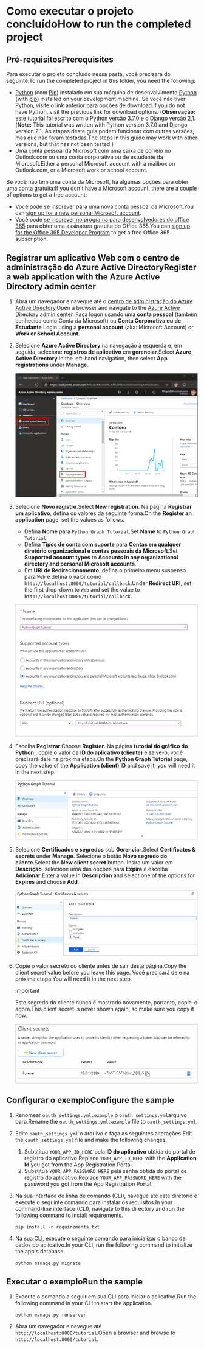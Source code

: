 # <a name="how-to-run-the-completed-project"></a><span data-ttu-id="8fae9-101">Como executar o projeto concluído</span><span class="sxs-lookup"><span data-stu-id="8fae9-101">How to run the completed project</span></span>

## <a name="prerequisites"></a><span data-ttu-id="8fae9-102">Pré-requisitos</span><span class="sxs-lookup"><span data-stu-id="8fae9-102">Prerequisites</span></span>

<span data-ttu-id="8fae9-103">Para executar o projeto concluído nessa pasta, você precisará do seguinte:</span><span class="sxs-lookup"><span data-stu-id="8fae9-103">To run the completed project in this folder, you need the following:</span></span>

- <span data-ttu-id="8fae9-104">[Python](https://www.python.org/) (com [Pip](https://pypi.org/project/pip/)) instalado em sua máquina de desenvolvimento.</span><span class="sxs-lookup"><span data-stu-id="8fae9-104">[Python](https://www.python.org/) (with [pip](https://pypi.org/project/pip/)) installed on your development machine.</span></span> <span data-ttu-id="8fae9-105">Se você não tiver Python, visite o link anterior para opções de download.</span><span class="sxs-lookup"><span data-stu-id="8fae9-105">If you do not have Python, visit the previous link for download options.</span></span> <span data-ttu-id="8fae9-106">(**Observação:** este tutorial foi escrito com o Python versão 3.7.0 e o Django versão 2,1.</span><span class="sxs-lookup"><span data-stu-id="8fae9-106">(**Note:** This tutorial was written with Python version 3.7.0 and Django version 2.1.</span></span> <span data-ttu-id="8fae9-107">As etapas deste guia podem funcionar com outras versões, mas que não foram testadas.</span><span class="sxs-lookup"><span data-stu-id="8fae9-107">The steps in this guide may work with other versions, but that has not been tested.)</span></span>
- <span data-ttu-id="8fae9-108">Uma conta pessoal da Microsoft com uma caixa de correio no Outlook.com ou uma conta corporativa ou de estudante da Microsoft.</span><span class="sxs-lookup"><span data-stu-id="8fae9-108">Either a personal Microsoft account with a mailbox on Outlook.com, or a Microsoft work or school account.</span></span>

<span data-ttu-id="8fae9-109">Se você não tem uma conta da Microsoft, há algumas opções para obter uma conta gratuita:</span><span class="sxs-lookup"><span data-stu-id="8fae9-109">If you don't have a Microsoft account, there are a couple of options to get a free account:</span></span>

- <span data-ttu-id="8fae9-110">Você pode [se inscrever para uma nova conta pessoal da Microsoft](https://signup.live.com/signup?wa=wsignin1.0&rpsnv=12&ct=1454618383&rver=6.4.6456.0&wp=MBI_SSL_SHARED&wreply=https://mail.live.com/default.aspx&id=64855&cbcxt=mai&bk=1454618383&uiflavor=web&uaid=b213a65b4fdc484382b6622b3ecaa547&mkt=E-US&lc=1033&lic=1).</span><span class="sxs-lookup"><span data-stu-id="8fae9-110">You can [sign up for a new personal Microsoft account](https://signup.live.com/signup?wa=wsignin1.0&rpsnv=12&ct=1454618383&rver=6.4.6456.0&wp=MBI_SSL_SHARED&wreply=https://mail.live.com/default.aspx&id=64855&cbcxt=mai&bk=1454618383&uiflavor=web&uaid=b213a65b4fdc484382b6622b3ecaa547&mkt=E-US&lc=1033&lic=1).</span></span>
- <span data-ttu-id="8fae9-111">Você pode [se inscrever no programa para desenvolvedores do office 365](https://developer.microsoft.com/office/dev-program) para obter uma assinatura gratuita do Office 365.</span><span class="sxs-lookup"><span data-stu-id="8fae9-111">You can [sign up for the Office 365 Developer Program](https://developer.microsoft.com/office/dev-program) to get a free Office 365 subscription.</span></span>

## <a name="register-a-web-application-with-the-azure-active-directory-admin-center"></a><span data-ttu-id="8fae9-112">Registrar um aplicativo Web com o centro de administração do Azure Active Directory</span><span class="sxs-lookup"><span data-stu-id="8fae9-112">Register a web application with the Azure Active Directory admin center</span></span>

1. <span data-ttu-id="8fae9-113">Abra um navegador e navegue até o [centro de administração do Azure Active Directory](https://aad.portal.azure.com).</span><span class="sxs-lookup"><span data-stu-id="8fae9-113">Open a browser and navigate to the [Azure Active Directory admin center](https://aad.portal.azure.com).</span></span> <span data-ttu-id="8fae9-114">Faça logon usando uma **conta pessoal** (também conhecida como Conta da Microsoft) ou **Conta Corporativa ou de Estudante**.</span><span class="sxs-lookup"><span data-stu-id="8fae9-114">Login using a **personal account** (aka: Microsoft Account) or **Work or School Account**.</span></span>

1. <span data-ttu-id="8fae9-115">Selecione **Azure Active Directory** na navegação à esquerda e, em seguida, selecione **registros de aplicativo** em **gerenciar**.</span><span class="sxs-lookup"><span data-stu-id="8fae9-115">Select **Azure Active Directory** in the left-hand navigation, then select **App registrations** under **Manage**.</span></span>

    ![<span data-ttu-id="8fae9-116">Uma captura de tela dos registros de aplicativo</span><span class="sxs-lookup"><span data-stu-id="8fae9-116">A screenshot of the App registrations</span></span> ](/tutorial/images/aad-portal-app-registrations.png)

1. <span data-ttu-id="8fae9-117">Selecione **Novo registro**.</span><span class="sxs-lookup"><span data-stu-id="8fae9-117">Select **New registration**.</span></span> <span data-ttu-id="8fae9-118">Na página **Registrar um aplicativo**, defina os valores da seguinte forma.</span><span class="sxs-lookup"><span data-stu-id="8fae9-118">On the **Register an application** page, set the values as follows.</span></span>

    - <span data-ttu-id="8fae9-119">Defina **Nome** para `Python Graph Tutorial`.</span><span class="sxs-lookup"><span data-stu-id="8fae9-119">Set **Name** to `Python Graph Tutorial`.</span></span>
    - <span data-ttu-id="8fae9-120">Defina **Tipos de conta com suporte** para **Contas em qualquer diretório organizacional e contas pessoais da Microsoft**.</span><span class="sxs-lookup"><span data-stu-id="8fae9-120">Set **Supported account types** to **Accounts in any organizational directory and personal Microsoft accounts**.</span></span>
    - <span data-ttu-id="8fae9-121">Em **URI de Redirecionamento**, defina o primeiro menu suspenso para `Web` e defina o valor como `http://localhost:8000/tutorial/callback`.</span><span class="sxs-lookup"><span data-stu-id="8fae9-121">Under **Redirect URI**, set the first drop-down to `Web` and set the value to `http://localhost:8000/tutorial/callback`.</span></span>

    ![Uma captura de tela da página registrar um aplicativo](/tutorial/images/aad-register-an-app.png)

1. <span data-ttu-id="8fae9-123">Escolha **Registrar**.</span><span class="sxs-lookup"><span data-stu-id="8fae9-123">Choose **Register**.</span></span> <span data-ttu-id="8fae9-124">Na página **tutorial do gráfico do Python** , copie o valor da **ID do aplicativo (cliente)** e salve-o, você precisará dele na próxima etapa.</span><span class="sxs-lookup"><span data-stu-id="8fae9-124">On the **Python Graph Tutorial** page, copy the value of the **Application (client) ID** and save it, you will need it in the next step.</span></span>

    ![Uma captura de tela da ID do aplicativo do novo registro de aplicativo](/tutorial/images/aad-application-id.png)

1. <span data-ttu-id="8fae9-126">Selecione **Certificados e segredos** sob **Gerenciar**.</span><span class="sxs-lookup"><span data-stu-id="8fae9-126">Select **Certificates & secrets** under **Manage**.</span></span> <span data-ttu-id="8fae9-127">Selecione o botão **Novo segredo do cliente**.</span><span class="sxs-lookup"><span data-stu-id="8fae9-127">Select the **New client secret** button.</span></span> <span data-ttu-id="8fae9-128">Insira um valor em **Descrição**, selecione uma das opções para **Expira** e escolha **Adicionar**.</span><span class="sxs-lookup"><span data-stu-id="8fae9-128">Enter a value in **Description** and select one of the options for **Expires** and choose **Add**.</span></span>

    ![Uma captura de tela da caixa de diálogo Adicionar um segredo do cliente](/tutorial/images/aad-new-client-secret.png)

1. <span data-ttu-id="8fae9-130">Copie o valor secreto do cliente antes de sair desta página.</span><span class="sxs-lookup"><span data-stu-id="8fae9-130">Copy the client secret value before you leave this page.</span></span> <span data-ttu-id="8fae9-131">Você precisará dele na próxima etapa.</span><span class="sxs-lookup"><span data-stu-id="8fae9-131">You will need it in the next step.</span></span>

    > [!IMPORTANT]
    > <span data-ttu-id="8fae9-132">Este segredo do cliente nunca é mostrado novamente, portanto, copie-o agora.</span><span class="sxs-lookup"><span data-stu-id="8fae9-132">This client secret is never shown again, so make sure you copy it now.</span></span>

    ![Uma captura de tela do novo segredo do cliente recentemente adicionado](/tutorial/images/aad-copy-client-secret.png)

## <a name="configure-the-sample"></a><span data-ttu-id="8fae9-134">Configurar o exemplo</span><span class="sxs-lookup"><span data-stu-id="8fae9-134">Configure the sample</span></span>

1. <span data-ttu-id="8fae9-135">Renomear `oauth_settings.yml.example` o `oauth_settings.yml`arquivo para.</span><span class="sxs-lookup"><span data-stu-id="8fae9-135">Rename the `oauth_settings.yml.example` file to `oauth_settings.yml`.</span></span>
1. <span data-ttu-id="8fae9-136">Edite `oauth_settings.yml` o arquivo e faça as seguintes alterações.</span><span class="sxs-lookup"><span data-stu-id="8fae9-136">Edit the `oauth_settings.yml` file and make the following changes.</span></span>
    1. <span data-ttu-id="8fae9-137">Substitua `YOUR_APP_ID_HERE` pela **ID do aplicativo** obtida do portal de registro do aplicativo.</span><span class="sxs-lookup"><span data-stu-id="8fae9-137">Replace `YOUR_APP_ID_HERE` with the **Application Id** you got from the App Registration Portal.</span></span>
    1. <span data-ttu-id="8fae9-138">Substitua `YOUR_APP_PASSWORD_HERE` pela senha obtida do portal de registro do aplicativo.</span><span class="sxs-lookup"><span data-stu-id="8fae9-138">Replace `YOUR_APP_PASSWORD_HERE` with the password you got from the App Registration Portal.</span></span>
1. <span data-ttu-id="8fae9-139">Na sua interface de linha de comando (CLI), navegue até este diretório e execute o seguinte comando para instalar os requisitos.</span><span class="sxs-lookup"><span data-stu-id="8fae9-139">In your command-line interface (CLI), navigate to this directory and run the following command to install requirements.</span></span>

    ```Shell
    pip install -r requirements.txt
    ```

1. <span data-ttu-id="8fae9-140">Na sua CLI, execute o seguinte comando para inicializar o banco de dados do aplicativo.</span><span class="sxs-lookup"><span data-stu-id="8fae9-140">In your CLI, run the following command to initialize the app's database.</span></span>

    ```Shell
    python manage.py migrate
    ```

## <a name="run-the-sample"></a><span data-ttu-id="8fae9-141">Executar o exemplo</span><span class="sxs-lookup"><span data-stu-id="8fae9-141">Run the sample</span></span>

1. <span data-ttu-id="8fae9-142">Execute o comando a seguir em sua CLI para iniciar o aplicativo.</span><span class="sxs-lookup"><span data-stu-id="8fae9-142">Run the following command in your CLI to start the application.</span></span>

    ```Shell
    python manage.py runserver
    ```

1. <span data-ttu-id="8fae9-143">Abra um navegador e navegue até `http://localhost:8000/tutorial`.</span><span class="sxs-lookup"><span data-stu-id="8fae9-143">Open a browser and browse to `http://localhost:8000/tutorial`.</span></span>